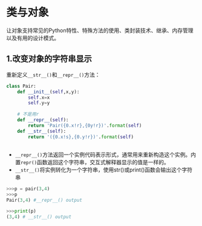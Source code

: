 # 类与对象
让对象支持常见的Python特性、特殊方法的使用、类封装技术、继承、内存管理以及有用的设计模式。

## 1.改变对象的字符串显示
重新定义`__str__()`和`__repr__()`方法：

```python
class Pair:
	def __init__(self,x,y):
		self.x=x
		self.y=y
	
	# 不是用r
	def __repr__(self):
		return 'Pair({0.x!r},{0y!r})'.format(self)
	def __str__(self):
		return '({0.x!s},{0.y!r})'.format(self)
		
```

* `__repr__()`方法返回一个实例代码表示形式，通常用来重新构造这个实例。内置`repr()`函数返回这个字符串，交互式解释器显示的值是一样的。
* `__str__()`将实例转化为一个字符串，使用str()或print()函数会输出这个字符串

```python
>>>p = pair(3,4)
>>>p
Pair(3,4) #__repr__() output

>>>print(p)
(3,4) # __str__() output
```